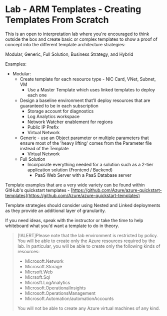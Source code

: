 
# Lab - ARM Templates - Creating Templates From Scratch


This is an open to interpretation lab where you're encouraged to think outside the box and create basic or complex templates to show a proof of concept into the different template architecture strategies:

Modular, Generic, Full Solution, Business Strategy, and Hybrid

Examples:
* Modular:
  * Create template for each resource type - NIC Card, VNet, Subnet, VM
     * Use a Master Template which uses linked templates to deploy each one
  * Design a baseline environment that'll deploy resources that are guaranteed to be in each subscription
     * Storage account for diagnostics
     * Log Analytics workspace
     * Network Watcher enablement for regions
     * Public IP Prefix
     * Virtual Network	
  * Generic - use an Object parameter or multiple parameters that ensure most of the 'heavy lifting' comes from the Parameter file instead of the Template
     * Virtual Network
  * Full Solution
     * Incorporate everything needed for a solution such as a 2-tier application solution (Frontend / Backend)
         * PaaS Web Server with a PaaS Database server

Template examples that are a very wide variety can be found within GitHub's quickstart templates -  [https://github.com/Azure/azure-quickstart-templates](https://github.com/Azure/azure-quickstart-templates)

Template strategies should consider using Nested and Linked deployments as they provide an additional layer of granularity.

If you need ideas, speak with the instructor or take the time to help whiteboard what you'd want a template to do in theory.

>[!ALERT]Please note that the lab environment is restricted by policy. You will be able to create only the Azure resources required by the lab. In particular, you will be able to create only the following kinds of resources:
>
> - Microsoft.Network
> - Microsoft.Storage
> - Micrsoft.Web
> - Micrsoft.Sql
> - Microsft.LogAnalytics 
> - Microsoft.OperationalInsights
> - Microsoft.OperationsManagement
> - Microsoft.Automation/automationAccounts
>
> You will not be able to create any Azure virtual machines of any kind.
